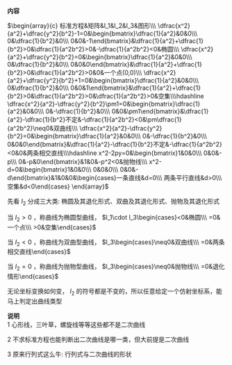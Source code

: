 **内容**  
  
$\begin{array}{c}  
标准方程&矩阵&I_1&I_2&I_3&图形\\\  
\dfrac{x^2}{a^2}+\dfrac{y^2}{b^2}-1=0&\begin{bmatrix}\dfrac{1}{a^2}&0&0\\\ 0&\dfrac{1}{b^2}&0\\\ 0&0&-1\end{bmatrix}&\dfrac{1}{a^2}+\dfrac{1}{b^2}>0&\dfrac{1}{a^2b^2}>0&-\dfrac{1}{a^2b^2}<0&椭圆\\\  
\dfrac{x^2}{a^2}+\dfrac{y^2}{b^2}=0&\begin{bmatrix}\dfrac{1}{a^2}&0&0\\\ 0&\dfrac{1}{b^2}&0\\\ 0&0&0\end{bmatrix}&\dfrac{1}{a^2}+\dfrac{1}{b^2}>0&\dfrac{1}{a^2b^2}>0&0&一个点(0,0)\\\  
\dfrac{x^2}{a^2}+\dfrac{y^2}{b^2}+1=0&\begin{bmatrix}\dfrac{1}{a^2}&0&0\\\ 0&\dfrac{1}{b^2}&0\\\ 0&0&1\end{bmatrix}&\dfrac{1}{a^2}+\dfrac{1}{b^2}>0&\dfrac{1}{a^2b^2}>0&\dfrac{1}{a^2b^2}>0&空集\\\hdashline  
\dfrac{x^2}{a^2}-\dfrac{y^2}{b^2}\pm1=0&\begin{bmatrix}\dfrac{1}{a^2}&0&0\\\ 0&-\dfrac{1}{b^2}&0\\\ 0&0&\pm1\end{bmatrix}&\dfrac{1}{a^2}-\dfrac{1}{b^2}不定&-\dfrac{1}{a^2b^2}<0&\pm\dfrac{1}{a^2b^2}\neq0&双曲线\\\  
\dfrac{x^2}{a^2}-\dfrac{y^2}{b^2}=0&\begin{bmatrix}\dfrac{1}{a^2}&0&0\\\ 0&-\dfrac{1}{b^2}&0\\\ 0&0&0\end{bmatrix}&\dfrac{1}{a^2}-\dfrac{1}{b^2}不定&-\dfrac{1}{a^2b^2}<0&0&两条相交直线\\\hdashline  
x^2-2py=0&\begin{bmatrix}1&0&0\\\ 0&0&-p\\\ 0&-p&0\end{bmatrix}&1&0&-p^2<0&抛物线\\\  
x^2-d=0&\begin{bmatrix}1&0&0\\\ 0&0&0\\\ 0&0&-d\end{bmatrix}&1&0&0&\begin{cases}一条直线&d=0\\\ 两条平行直线&d>0\\\ 空集&d<0\end{cases}  
\end{array}$  
  
先看 $I_2$ 分成三大类: 椭圆及其退化形式、双曲及其退化形式、抛物及其退化形式  
  
当 $I_2>0$ ，称曲线为椭圆型曲线， $I_1\cdot I_3\begin{cases}<0&椭圆\\\ =0&一个点\\\ >0&空集\end{cases}$  
  
当 $I_2<0$ ，称曲线为双曲型曲线， $I_3\begin{cases}\neq0&双曲线\\\ =0&两条相交直线\end{cases}$  
  
当 $I_2=0$ ，称曲线为抛物型曲线， $I_3\begin{cases}\neq0&抛物线\\\ =0&退化情形\end{cases}$  
  
无论坐标变换如何变， $I_2$ 的符号都是不变的，所以任意给定一个仿射坐标系，能马上判定出曲线类型  
  
**说明**  
1 心形线，三叶草，螺旋线等等这些都不是二次曲线  
  
2 不求标准方程也能判断出二次曲线是哪一类，但大前提是二次曲线  
  
3 原来行列式这么牛: 行列式与二次曲线的形状  
